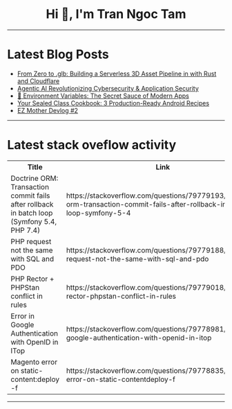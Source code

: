<h1 align="center">Hi 👋, I'm Tran Ngoc Tam</h1>

---

# Latest Blog Posts 
<!-- BLOG-POST-LIST:START -->
- [From Zero to .glb: Building a Serverless 3D Asset Pipeline in with Rust and Cloudflare](https://dev.to/abraham_thomas_674162cfda/from-zero-to-glb-building-a-serverless-3d-asset-pipeline-in-with-rust-and-cloudflare-454l)
- [Agentic AI Revolutionizing Cybersecurity &amp; Application Security](https://dev.to/rollbrace0/agentic-ai-revolutionizing-cybersecurity-application-security-3mn0)
- [🌱 Environment Variables: The Secret Sauce of Modern Apps](https://dev.to/charan_gutti_cf60c6185074/environment-variables-the-secret-sauce-of-modern-apps-59i8)
- [Your Sealed Class Cookbook: 3 Production-Ready Android Recipes](https://dev.to/kavearhasi_viswanathan/your-sealed-class-cookbook-3-production-ready-android-recipes-2l3o)
- [EZ Mother Devlog #2](https://dev.to/longchau/ez-mother-devlog-2-30n8)
<!-- BLOG-POST-LIST:END -->

---

# Latest stack oveflow activity
<table>
  <tr><th>Title</th><th>Link</th></tr>
  <!-- STACKOVERFLOW:START --><tr><td>Doctrine ORM: Transaction commit fails after rollback in batch loop &lpar;Symfony 5.4, PHP 7.4&rpar;</td><td>https://stackoverflow.com/questions/79779193/doctrine-orm-transaction-commit-fails-after-rollback-in-batch-loop-symfony-5-4</td></tr><tr><td>PHP request not the same with SQL and PDO</td><td>https://stackoverflow.com/questions/79779188/php-request-not-the-same-with-sql-and-pdo</td></tr><tr><td>PHP Rector + PHPStan conflict in rules</td><td>https://stackoverflow.com/questions/79779018/php-rector-phpstan-conflict-in-rules</td></tr><tr><td>Error in Google Authentication with OpenID in ITop</td><td>https://stackoverflow.com/questions/79778981/error-in-google-authentication-with-openid-in-itop</td></tr><tr><td>Magento error on static-content:deploy -f</td><td>https://stackoverflow.com/questions/79778835/magento-error-on-static-contentdeploy-f</td></tr><!-- STACKOVERFLOW:END -->
</table>

---


